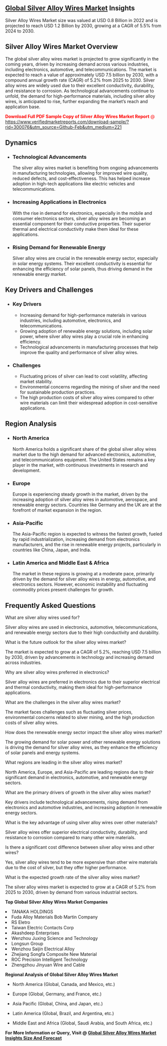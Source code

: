 <h2><a href="https://www.verifiedmarketreports.com/download-sample/?rid=300076&amp;utm_source=Github&amp;utm_medium=221" target="_blank">Global Silver Alloy Wires Market</a> Insights</h2><p>Silver Alloy Wires Market size was valued at USD 0.8 Billion in 2022 and is projected to reach USD 1.2 Billion by 2030, growing at a CAGR of 5.5% from 2024 to 2030.</p><p> <h2>Silver Alloy Wires Market Overview</h2> <p>The global silver alloy wires market is projected to grow significantly in the coming years, driven by increasing demand across various industries, including electronics, automotive, and telecommunications. The market is expected to reach a value of approximately USD 7.5 billion by 2030, with a compound annual growth rate (CAGR) of 5.2% from 2025 to 2030. Silver alloy wires are widely used due to their excellent conductivity, durability, and resistance to corrosion. As technological advancements continue to unfold, the demand for high-performance materials, including silver alloy wires, is anticipated to rise, further expanding the market’s reach and application base.</p> <p><p><span class=""><span style="color: #ff0000;"><strong>Download Full PDF Sample Copy of Silver Alloy Wires Market Report</strong> @ </span><a href="https://www.verifiedmarketreports.com/download-sample/?rid=300076&amp;utm_source=Github-Feb&amp;utm_medium=221" target="_blank">https://www.verifiedmarketreports.com/download-sample/?rid=300076&amp;utm_source=Github-Feb&amp;utm_medium=221</a></span></p></p> <h2>Dynamics</h2> <ul> <li><h3>Technological Advancements</h3> The silver alloy wires market is benefiting from ongoing advancements in manufacturing technologies, allowing for improved wire quality, reduced defects, and cost-effectiveness. This has helped increase adoption in high-tech applications like electric vehicles and telecommunications.</li> <li><h3>Increasing Applications in Electronics</h3> With the rise in demand for electronics, especially in the mobile and consumer electronics sectors, silver alloy wires are becoming an essential component for their conductive properties. Their superior thermal and electrical conductivity make them ideal for these applications.</li> <li><h3>Rising Demand for Renewable Energy</h3> Silver alloy wires are crucial in the renewable energy sector, especially in solar energy systems. Their excellent conductivity is essential for enhancing the efficiency of solar panels, thus driving demand in the renewable energy market.</li> </ul> <h2>Key Drivers and Challenges</h2> <ul> <li><h3>Key Drivers</h3> <ul> <li>Increasing demand for high-performance materials in various industries, including automotive, electronics, and telecommunications.</li> <li>Growing adoption of renewable energy solutions, including solar power, where silver alloy wires play a crucial role in enhancing efficiency.</li> <li>Technological advancements in manufacturing processes that help improve the quality and performance of silver alloy wires.</li> </ul> </li> <li><h3>Challenges</h3> <ul> <li>Fluctuating prices of silver can lead to cost volatility, affecting market stability.</li> <li>Environmental concerns regarding the mining of silver and the need for sustainable production practices.</li> <li>The high production costs of silver alloy wires compared to other wire materials can limit their widespread adoption in cost-sensitive applications.</li> </ul> </li> </ul> <h2>Region Analysis</h2> <ul> <li><h3>North America</h3> North America holds a significant share of the global silver alloy wires market due to the high demand for advanced electronics, automotive, and telecommunications equipment. The United States remains a key player in the market, with continuous investments in research and development.</li> <li><h3>Europe</h3> Europe is experiencing steady growth in the market, driven by the increasing adoption of silver alloy wires in automotive, aerospace, and renewable energy sectors. Countries like Germany and the UK are at the forefront of market expansion in the region.</li> <li><h3>Asia-Pacific</h3> The Asia-Pacific region is expected to witness the fastest growth, fueled by rapid industrialization, increasing demand from electronics manufacturers, and the rise in renewable energy projects, particularly in countries like China, Japan, and India.</li> <li><h3>Latin America and Middle East & Africa</h3> The market in these regions is growing at a moderate pace, primarily driven by the demand for silver alloy wires in energy, automotive, and electronics sectors. However, economic instability and fluctuating commodity prices present challenges for growth.</li> </ul> <h2>Frequently Asked Questions</h2> <p>What are silver alloy wires used for?</p> <p>Silver alloy wires are used in electronics, automotive, telecommunications, and renewable energy sectors due to their high conductivity and durability.</p> <p>What is the future outlook for the silver alloy wires market?</p> <p>The market is expected to grow at a CAGR of 5.2%, reaching USD 7.5 billion by 2030, driven by advancements in technology and increasing demand across industries.</p> <p>Why are silver alloy wires preferred in electronics?</p> <p>Silver alloy wires are preferred in electronics due to their superior electrical and thermal conductivity, making them ideal for high-performance applications.</p> <p>What are the challenges in the silver alloy wires market?</p> <p>The market faces challenges such as fluctuating silver prices, environmental concerns related to silver mining, and the high production costs of silver alloy wires.</p> <p>How does the renewable energy sector impact the silver alloy wires market?</p> <p>The growing demand for solar power and other renewable energy solutions is driving the demand for silver alloy wires, as they enhance the efficiency of solar panels and energy systems.</p> <p>What regions are leading in the silver alloy wires market?</p> <p>North America, Europe, and Asia-Pacific are leading regions due to their significant demand in electronics, automotive, and renewable energy sectors.</p> <p>What are the primary drivers of growth in the silver alloy wires market?</p> <p>Key drivers include technological advancements, rising demand from electronics and automotive industries, and increasing adoption in renewable energy sectors.</p> <p>What is the key advantage of using silver alloy wires over other materials?</p> <p>Silver alloy wires offer superior electrical conductivity, durability, and resistance to corrosion compared to many other wire materials.</p> <p>Is there a significant cost difference between silver alloy wires and other wires?</p> <p>Yes, silver alloy wires tend to be more expensive than other wire materials due to the cost of silver, but they offer higher performance.</p> <p>What is the expected growth rate of the silver alloy wires market?</p> <p>The silver alloy wires market is expected to grow at a CAGR of 5.2% from 2025 to 2030, driven by demand from various industrial sectors.</p> </p><p><strong>Top Global Silver Alloy Wires Market Companies</strong></p><div data-test-id=""><p><li>TANAKA HOLDINGS</li><li> Fuda Alloy Materials Bob Martin Company</li><li> RS Eletro</li><li> Taiwan Electric Contacts Corp</li><li> Akashdeep Enterprises</li><li> Wenzhou Juxing Science and Technology</li><li> Longsun Group</li><li> Wenzhou Saijin Electrical Alloy</li><li> Zhejiang Songfa Composite New Material</li><li> ROC Precision Intelligent Technology</li><li> Zhengzhou Jinyuan Wire and Cable</li></p><div><strong>Regional Analysis of&nbsp;Global Silver Alloy Wires Market</strong></div><ul><li dir="ltr"><p dir="ltr">North America&nbsp;(Global, Canada, and Mexico, etc.)</p></li><li dir="ltr"><p dir="ltr">Europe (Global, Germany, and France, etc.)</p></li><li dir="ltr"><p dir="ltr">Asia Pacific&nbsp;(Global, China, and Japan, etc.)</p></li><li dir="ltr"><p dir="ltr">Latin America&nbsp;(Global, Brazil, and Argentina, etc.)</p></li><li dir="ltr">Middle East and Africa&nbsp;(Global, Saudi Arabia, and South Africa, etc.)</li></ul><p><strong>For More Information or Query, Visit @&nbsp;</strong><strong><a href="https://www.verifiedmarketreports.com/product/silver-alloy-wires-market/?utm_source=Github&amp;utm_medium=221" target="_blank">Global Silver Alloy Wires Market Insights Size And Forecast</a></strong></p></div>
